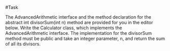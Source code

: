 #Task

The AdvancedArithmetic interface and the method declaration for the abstract int divisorSum(int n) method are provided for you in the editor below. Write the Calculator class, which implements the AdvancedArithmetic interface. The implementation for the divisorSum method must be public and take an integer parameter, n, and return the sum of all its divisors.